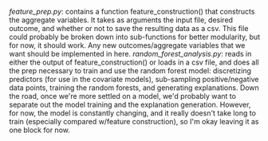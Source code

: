 *feature_prep.py*: contains a function feature_construction() that constructs the aggregate variables.  It takes as arguments the input file, desired outcome, and whether or not to save the resulting data as a csv.  This file could probably be broken down into sub-functions for better modularity, but for now, it should work.  Any new outcomes/aggregate variables that we want should be implemented in here.
*random_forest_analysis.py*: reads in either the output of feature_construction() or loads in a csv file, and does all the prep necessary to train and use the random forest model: discretizing predictors (for use in the covariate models), sub-sampling positive/negative data points, training the random forests, and generating explanations.  Down the road, once we're more settled on a model, we'd probably want to separate out the model training and the explanation generation.  However, for now, the model is constantly changing, and it really doesn't take long to train (especially compared w/feature construction), so I'm okay leaving it as one block for now.
